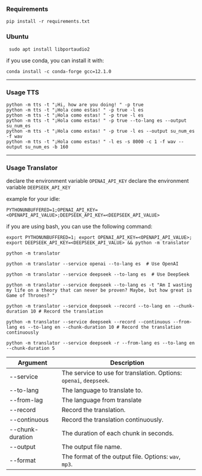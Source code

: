
### Requirements

```shell
pip install -r requirements.txt
```

### Ubuntu

```shell
 sudo apt install libportaudio2
```

if you use conda, you can install it with:

```shell
conda install -c conda-forge gcc=12.1.0
```

---

### Usage TTS

```shell
python -m tts -t "¡Hi, how are you doing! " -p true
python -m tts -t "¡Hola como estas! " -p true -l es
python -m tts -t "¡Hola como estas! " -p true -l es
python -m tts -t "¡Hola como estas! " -p true --to-lang es --output su_num_es
python -m tts -t "¡Hola como estas! " -p true -l es --output su_num_es -f wav
python -m tts -t "¡Hola como estas! " -l es -s 8000 -c 1 -f wav --output su_num_es -b 160
```

---

### Usage Translator

declare the environment variable `OPENAI_API_KEY`
declare the environment variable `DEEPSEEK_API_KEY`

example for your idle:

```
PYTHONUNBUFFERED=1;OPENAI_API_KEY=<OPENAPI_API_VALUE>;DEEPSEEK_API_KEY=<DEEPSEEK_API_VALUE>
```

if you are using bash, you can use the following command:

```shell
export PYTHONUNBUFFERED=1; export OPENAI_API_KEY=<OPENAPI_API_VALUE>; export DEEPSEEK_API_KEY=<DEEPSEEK_API_VALUE> && python -m translator
```

```shell
python -m translator
```

```shell
python -m translator --service openai --to-lang es  # Use OpenAI
```

```shell
python -m translator --service deepseek --to-lang es  # Use DeepSeek
```

```shell
python -m translator --service deepseek --to-lang es -t "Am I wasting my life on a theory that can never be proven? Maybe, but how great is Game of Thrones? "
```
```shell
python -m translator --service deepseek --record --to-lang en --chunk-duration 10 # Record the translation
```

```shell
python -m translator --service deepseek --record --continuous --from-lang es --to-lang en --chunk-duration 10 # Record the translation continuously
```

```shell
python -m translator --service deepseek -r --from-lang es --to-lang en --chunk-duration 5
```

| Argument         | Description                                                        |
|------------------|--------------------------------------------------------------------|
| --service        | The service to use for translation. Options: `openai`, `deepseek`. |
| --to-lang        | The language to translate to.                                      |
 | --from-lag       | The language from translate                                        |
| --record         | Record the translation.                                            |
| --continuous     | Record the translation continuously.                               |
| --chunk-duration | The duration of each chunk in seconds.                             |
| --output         | The output file name.                                              |
| --format         | The format of the output file. Options: `wav`, `mp3`.              |


